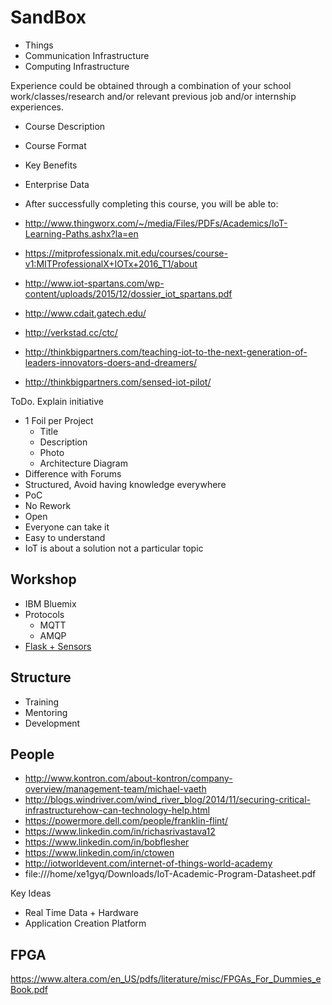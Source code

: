 SandBox
==

- Things
- Communication Infrastructure
- Computing Infrastructure

Experience could be obtained through a combination of your school work/classes/research and/or relevant previous job and/or internship experiences.

- Course Description
- Course Format
- Key Benefits
- Enterprise Data
- After successfully completing this course, you will be able to:

- http://www.thingworx.com/~/media/Files/PDFs/Academics/IoT-Learning-Paths.ashx?la=en
- https://mitprofessionalx.mit.edu/courses/course-v1:MITProfessionalX+IOTx+2016_T1/about
- http://www.iot-spartans.com/wp-content/uploads/2015/12/dossier_iot_spartans.pdf
- http://www.cdait.gatech.edu/
- http://verkstad.cc/ctc/
- http://thinkbigpartners.com/teaching-iot-to-the-next-generation-of-leaders-innovators-doers-and-dreamers/
- http://thinkbigpartners.com/sensed-iot-pilot/

ToDo. Explain initiative

- 1 Foil per Project
  - Title
  - Description
  - Photo
  - Architecture Diagram
- Difference with Forums
- Structured, Avoid having knowledge everywhere
- PoC
- No Rework
- Open
- Everyone can take it
- Easy to understand
- IoT is about a solution not a particular topic

## Workshop

 - IBM Bluemix
 - Protocols
   - MQTT
   - AMQP
 - [Flask + Sensors](http://www.instructables.com/id/Intel-Edison-Sensor-Dashboard-Using-FreeboardPytho/?ALLSTEPS)


## Structure

- Training
- Mentoring
- Development

## People

- http://www.kontron.com/about-kontron/company-overview/management-team/michael-vaeth
- http://blogs.windriver.com/wind_river_blog/2014/11/securing-critical-infrastructurehow-can-technology-help.html
- https://powermore.dell.com/people/franklin-flint/
- https://www.linkedin.com/in/richasrivastava12
- https://www.linkedin.com/in/bobflesher
- https://www.linkedin.com/in/ctowen
- http://iotworldevent.com/internet-of-things-world-academy
- file:///home/xe1gyq/Downloads/IoT-Academic-Program-Datasheet.pdf

Key Ideas

 - Real Time Data + Hardware
 - Application Creation Platform

## FPGA

https://www.altera.com/en_US/pdfs/literature/misc/FPGAs_For_Dummies_eBook.pdf
